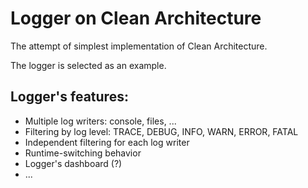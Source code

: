# Logger on Clean Architecture

The attempt of simplest implementation of Clean Architecture.

The logger is selected as an example.

## Logger's features:
- Multiple log writers: console, files, ...
- Filtering by log level: TRACE, DEBUG, INFO, WARN, ERROR, FATAL
- Independent filtering for each log writer
- Runtime-switching behavior
- Logger's dashboard (?)
- ...
